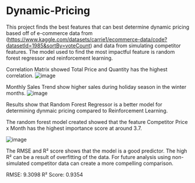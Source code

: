 # Dynamic-Pricing

This project finds the best features that can best determine dynamic pricing based off of e-commerce data from (https://www.kaggle.com/datasets/carrie1/ecommerce-data/code?datasetId=1985&sortBy=voteCount) and data from simulating competitor features. The model used to find the most impactful feature is random forest regressor and reinforcement learning. 

Correlation Matrix showed Total Price and Quantity has the highest correlation.
![image](https://github.com/user-attachments/assets/e1eaaf3e-89de-46f0-b0e6-a5d66c4e249f)

Monthly Sales Trend show higher sales during holiday season in the winter months. 
![image](https://github.com/user-attachments/assets/6ac67c33-f25f-4b3d-b30c-d1a8f13854c3)

Results show that Random Forest Regressor is a better model for determining dynmaic pricing compared to Reinforcement Learning. 



The random forest model created showed that the feature Competitor Price x Month has the highest importance score at around 3.7. 

![image](https://github.com/user-attachments/assets/1f92aa48-a2b0-45bb-8b52-02571376d667)

The RMSE and R² score shows that the model is a good predictor. The high R² can be a result of overfitting of the data. For future analysis using non-simulated competitor data can create a more compelling comparison. 

RMSE: 9.3098
R² Score: 0.9354
